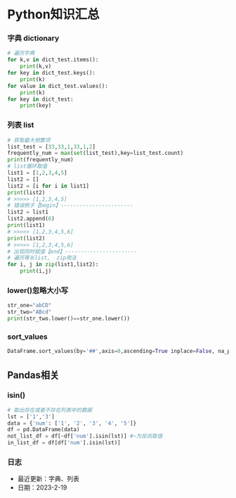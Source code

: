 # Python知识汇总


### 字典 dictionary

```python
# 遍历字典
for k,v in dict_test.items():
	print(k,v)
for key in dict_test.keys():
	print(k)
for value in dict_test.values():
	print(k)
for key in dict_test:
	print(key)

```

### 列表 list

```python
# 获取最大频繁项
list_test = [33,33,1,33,1,2]
frequently_num = max(set(list_test),key=list_test.count)
print(frequently_num)
# list循环取值
list1 = [1,2,3,4,5]
list2 = []
list2 = [i for i in list1]
print(list2)
# >>>>> [1,2,3,4,5]
# 错误例子【begin】-----------------------
list2 = list1
list2.append(6)
print(list1)
# >>>>> [1,2,3,4,5,6]
print(list2)
# >>>>> [1,2,3,4,5,6]
# 出现同时赋值【end】-----------------------
# 遍历等长list,  zip用法
for i, j in zip(list1,list2):
	print(i,j)
```

### lower()忽略大小写

```python
str_one="abCD"
str_two="ABcd"
print(str_two.lower()==str_one.lower())
```
### sort_values
```python
DataFrame.sort_values(by='##',axis=0,ascending=True inplace=False, na_position='last')  # 列，升降排序，替换，缺失值
```
## Pandas相关
### isin()
```python
# 取出存在或者不存在列表中的数据
lst = ['1','3']
data = {'num': ['1', '2', '3', '4', '5']}
df = pd.DataFrame(data)
not_list_df = df[~df['num'].isin(lst)] #~为反向取值 
in_list_df = df[df['num'].isin(lst)]
```
### 日志

* 最近更新：字典、列表
* 日期：2023-2-19

